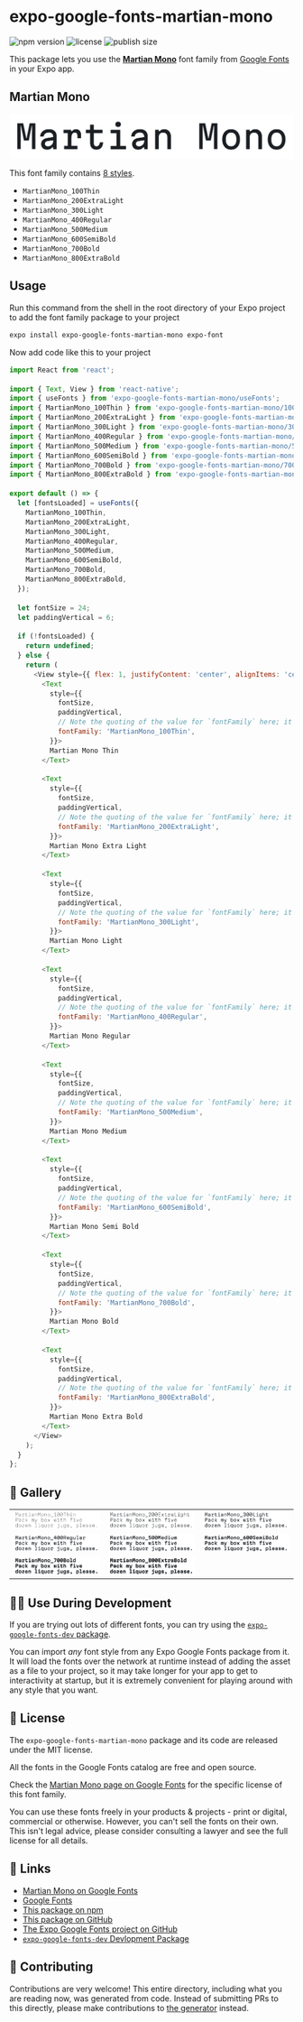 # expo-google-fonts-martian-mono

![npm version](https://flat.badgen.net/npm/v/expo-google-fonts-martian-mono)
![license](https://flat.badgen.net/github/license/expo/google-fonts)
![publish size](https://flat.badgen.net/packagephobia/install/expo-google-fonts-martian-mono)

This package lets you use the [**Martian Mono**](https://fonts.google.com/specimen/Martian+Mono) font family from [Google Fonts](https://fonts.google.com/) in your Expo app.

## Martian Mono

![Martian Mono](./font-family.png)

This font family contains [8 styles](#-gallery).

- `MartianMono_100Thin`
- `MartianMono_200ExtraLight`
- `MartianMono_300Light`
- `MartianMono_400Regular`
- `MartianMono_500Medium`
- `MartianMono_600SemiBold`
- `MartianMono_700Bold`
- `MartianMono_800ExtraBold`

## Usage

Run this command from the shell in the root directory of your Expo project to add the font family package to your project
```sh
expo install expo-google-fonts-martian-mono expo-font
```

Now add code like this to your project
```js
import React from 'react';

import { Text, View } from 'react-native';
import { useFonts } from 'expo-google-fonts-martian-mono/useFonts';
import { MartianMono_100Thin } from 'expo-google-fonts-martian-mono/100Thin';
import { MartianMono_200ExtraLight } from 'expo-google-fonts-martian-mono/200ExtraLight';
import { MartianMono_300Light } from 'expo-google-fonts-martian-mono/300Light';
import { MartianMono_400Regular } from 'expo-google-fonts-martian-mono/400Regular';
import { MartianMono_500Medium } from 'expo-google-fonts-martian-mono/500Medium';
import { MartianMono_600SemiBold } from 'expo-google-fonts-martian-mono/600SemiBold';
import { MartianMono_700Bold } from 'expo-google-fonts-martian-mono/700Bold';
import { MartianMono_800ExtraBold } from 'expo-google-fonts-martian-mono/800ExtraBold';

export default () => {
  let [fontsLoaded] = useFonts({
    MartianMono_100Thin,
    MartianMono_200ExtraLight,
    MartianMono_300Light,
    MartianMono_400Regular,
    MartianMono_500Medium,
    MartianMono_600SemiBold,
    MartianMono_700Bold,
    MartianMono_800ExtraBold,
  });

  let fontSize = 24;
  let paddingVertical = 6;

  if (!fontsLoaded) {
    return undefined;
  } else {
    return (
      <View style={{ flex: 1, justifyContent: 'center', alignItems: 'center' }}>
        <Text
          style={{
            fontSize,
            paddingVertical,
            // Note the quoting of the value for `fontFamily` here; it expects a string!
            fontFamily: 'MartianMono_100Thin',
          }}>
          Martian Mono Thin
        </Text>

        <Text
          style={{
            fontSize,
            paddingVertical,
            // Note the quoting of the value for `fontFamily` here; it expects a string!
            fontFamily: 'MartianMono_200ExtraLight',
          }}>
          Martian Mono Extra Light
        </Text>

        <Text
          style={{
            fontSize,
            paddingVertical,
            // Note the quoting of the value for `fontFamily` here; it expects a string!
            fontFamily: 'MartianMono_300Light',
          }}>
          Martian Mono Light
        </Text>

        <Text
          style={{
            fontSize,
            paddingVertical,
            // Note the quoting of the value for `fontFamily` here; it expects a string!
            fontFamily: 'MartianMono_400Regular',
          }}>
          Martian Mono Regular
        </Text>

        <Text
          style={{
            fontSize,
            paddingVertical,
            // Note the quoting of the value for `fontFamily` here; it expects a string!
            fontFamily: 'MartianMono_500Medium',
          }}>
          Martian Mono Medium
        </Text>

        <Text
          style={{
            fontSize,
            paddingVertical,
            // Note the quoting of the value for `fontFamily` here; it expects a string!
            fontFamily: 'MartianMono_600SemiBold',
          }}>
          Martian Mono Semi Bold
        </Text>

        <Text
          style={{
            fontSize,
            paddingVertical,
            // Note the quoting of the value for `fontFamily` here; it expects a string!
            fontFamily: 'MartianMono_700Bold',
          }}>
          Martian Mono Bold
        </Text>

        <Text
          style={{
            fontSize,
            paddingVertical,
            // Note the quoting of the value for `fontFamily` here; it expects a string!
            fontFamily: 'MartianMono_800ExtraBold',
          }}>
          Martian Mono Extra Bold
        </Text>
      </View>
    );
  }
};

```

## 🔡 Gallery


||||
|-|-|-|
|![MartianMono_100Thin](.//100Thin/MartianMono_100Thin.ttf.png)|![MartianMono_200ExtraLight](.//200ExtraLight/MartianMono_200ExtraLight.ttf.png)|![MartianMono_300Light](.//300Light/MartianMono_300Light.ttf.png)||
|![MartianMono_400Regular](.//400Regular/MartianMono_400Regular.ttf.png)|![MartianMono_500Medium](.//500Medium/MartianMono_500Medium.ttf.png)|![MartianMono_600SemiBold](.//600SemiBold/MartianMono_600SemiBold.ttf.png)||
|![MartianMono_700Bold](.//700Bold/MartianMono_700Bold.ttf.png)|![MartianMono_800ExtraBold](.//800ExtraBold/MartianMono_800ExtraBold.ttf.png)|||


## 👩‍💻 Use During Development

If you are trying out lots of different fonts, you can try using the [`expo-google-fonts-dev` package](https://github.com/freeboub/google-fonts/tree/master/font-packages/dev#readme).

You can import *any* font style from any Expo Google Fonts package from it. It will load the fonts
over the network at runtime instead of adding the asset as a file to your project, so it may take longer
for your app to get to interactivity at startup, but it is extremely convenient
for playing around with any style that you want.

## 📖 License

The `expo-google-fonts-martian-mono` package and its code are released under the MIT license.

All the fonts in the Google Fonts catalog are free and open source.

Check the [Martian Mono page on Google Fonts](https://fonts.google.com/specimen/Martian+Mono) for the specific license of this font family.

You can use these fonts freely in your products & projects - print or digital, commercial or otherwise. However, you can't sell the fonts on their own. This isn't legal advice, please consider consulting a lawyer and see the full license for all details.

## 🔗 Links

- [Martian Mono on Google Fonts](https://fonts.google.com/specimen/Martian+Mono)
- [Google Fonts](https://fonts.google.com/)
- [This package on npm](https://www.npmjs.com/package/expo-google-fonts-martian-mono)
- [This package on GitHub](https://github.com/freeboub/google-fonts/tree/master/font-packages/martian-mono)
- [The Expo Google Fonts project on GitHub](https://github.com/freeboub/google-fonts)
- [`expo-google-fonts-dev` Devlopment Package](https://github.com/freeboub/google-fonts/tree/master/font-packages/dev)

## 🤝 Contributing

Contributions are very welcome! This entire directory, including what you are reading now, was generated from code. Instead of submitting PRs to this directly, please make contributions to [the generator](https://github.com/freeboub/google-fonts/tree/master/packages/generator) instead.
